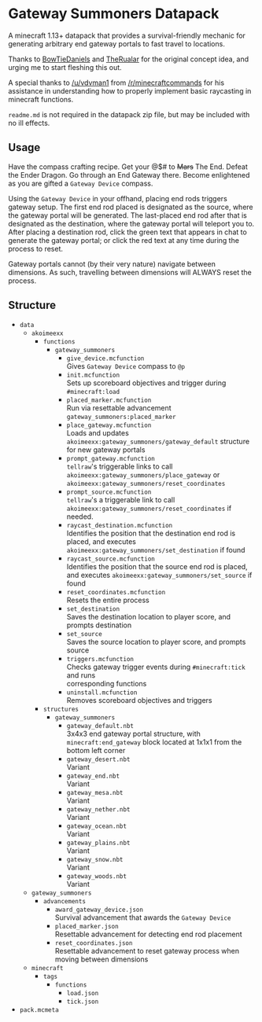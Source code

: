 # Gateway Summoners Datapack
A minecraft 1.13+ datapack that provides a survival-friendly mechanic for 
generating arbitrary end gateway portals to fast travel to locations.

Thanks to [BowTieDaniels](https://www.twitch.tv/bowtiedaniels) and [TheRualar](https://www.twitch.tv/therualar) for the original concept idea, and urging 
me to start fleshing this out.

A special thanks to [/u/vdvman1](https://www.reddit.com/user/vdvman1) from [/r/minecraftcommands](https://www.reddit.com/r/MinecraftCommands/) for his assistance in 
understanding how to properly implement basic raycasting in minecraft functions.

`readme.md` is not required in the datapack zip file, but may be included with 
no ill effects.

## Usage
Have the compass crafting recipe. Get your @$# to ~~Mars~~ The End. Defeat the 
Ender Dragon. Go through an End Gateway there. Become enlightened as you are 
gifted a `Gateway Device` compass.

Using the `Gateway Device` in your offhand, placing end rods triggers gateway 
setup. The first end rod placed is designated as the source, where the gateway 
portal will be generated. The last-placed end rod after that is designated as 
the destination, where the gateway portal will teleport you to. After placing a 
destination rod, click the green text that appears in chat to generate the 
gateway portal; or click the red text at any time during the process to reset.

Gateway portals cannot (by their very nature) navigate between dimensions. As 
such, travelling between dimensions will ALWAYS reset the process.

## Structure
* `data`
  * `akoimeexx`
    * `functions`
      * `gateway_summoners`
        * `give_device.mcfunction`  
          Gives `Gateway Device` compass to `@p`
        * `init.mcfunction`  
          Sets up scoreboard objectives and trigger during `#minecraft:load`
        * `placed_marker.mcfunction`  
          Run via resettable advancement `gateway_summoners:placed_marker`
        * `place_gateway.mcfunction`  
          Loads and updates `akoimeexx:gateway_summoners/gateway_default` 
          structure for new gateway portals
        * `prompt_gateway.mcfunction`  
          `tellraw`'s triggerable links to call 
          `akoimeexx:gateway_summoners/place_gateway` or 
          `akoimeexx:gateway_summoners/reset_coordinates`
        * `prompt_source.mcfunction`  
          `tellraw`'s a triggerable link to call 
          `akoimeexx:gateway_summoners/reset_coordinates` if needed.
        * `raycast_destination.mcfunction`  
          Identifies the position that the destination end rod is placed, and 
          executes `akoimeexx:gateway_summoners/set_destination` if found
        * `raycast_source.mcfunction`  
          Identifies the position that the source end rod is placed, and 
          executes `akoimeexx:gateway_summoners/set_source` if found
        * `reset_coordinates.mcfunction`  
          Resets the entire process
        * `set_destination`  
          Saves the destination location to player score, and prompts 
          destination
        * `set_source`  
          Saves the source location to player score, and prompts source
        * `triggers.mcfunction`  
          Checks gateway trigger events during `#minecraft:tick` and runs  
          corresponding functions
        * `uninstall.mcfunction`  
          Removes scoreboard objectives and triggers
    * `structures`
      * `gateway_summoners`
        * `gateway_default.nbt`  
          3x4x3 end gateway portal structure, with `minecraft:end_gateway` 
          block located at 1x1x1 from the bottom left corner
        * `gateway_desert.nbt`  
          Variant
        * `gateway_end.nbt`  
          Variant
        * `gateway_mesa.nbt`  
          Variant
        * `gateway_nether.nbt`  
          Variant
        * `gateway_ocean.nbt`  
          Variant
        * `gateway_plains.nbt`  
          Variant
        * `gateway_snow.nbt`  
          Variant
        * `gateway_woods.nbt`  
          Variant
  * `gateway_summoners`
    * `advancements`
      * `award_gateway_device.json`  
        Survival advancement that awards the `Gateway Device`
      * `placed_marker.json`  
        Resettable advancement for detecting end rod placement
      * `reset_coordinates.json`  
        Resettable advancement to reset gateway process when moving between 
        dimensions
  * `minecraft`
    * `tags`
      * `functions`
        * `load.json`
        * `tick.json`
* `pack.mcmeta`
